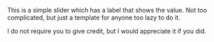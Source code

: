 This is a simple slider which has a label that shows the value. Not too complicated, but just a template for anyone too lazy to do it. 

I do not require you to give credit, but I would appreciate it if you did.
